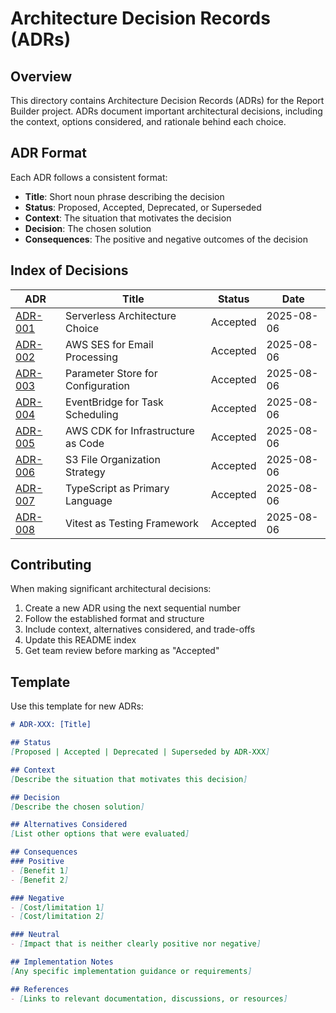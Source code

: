 # Architecture Decision Records (ADRs)

## Overview

This directory contains Architecture Decision Records (ADRs) for the Report Builder project. ADRs document important architectural decisions, including the context, options considered, and rationale behind each choice.

## ADR Format

Each ADR follows a consistent format:

- **Title**: Short noun phrase describing the decision
- **Status**: Proposed, Accepted, Deprecated, or Superseded
- **Context**: The situation that motivates the decision
- **Decision**: The chosen solution
- **Consequences**: The positive and negative outcomes of the decision

## Index of Decisions

| ADR | Title | Status | Date |
|-----|-------|--------|------|
| [ADR-001](./001-serverless-architecture-choice.md) | Serverless Architecture Choice | Accepted | 2025-08-06 |
| [ADR-002](./002-aws-ses-for-email-processing.md) | AWS SES for Email Processing | Accepted | 2025-08-06 |
| [ADR-003](./003-parameter-store-configuration.md) | Parameter Store for Configuration | Accepted | 2025-08-06 |
| [ADR-004](./004-eventbridge-scheduling.md) | EventBridge for Task Scheduling | Accepted | 2025-08-06 |
| [ADR-005](./005-aws-cdk-infrastructure.md) | AWS CDK for Infrastructure as Code | Accepted | 2025-08-06 |
| [ADR-006](./006-s3-file-organization.md) | S3 File Organization Strategy | Accepted | 2025-08-06 |
| [ADR-007](./007-typescript-language-choice.md) | TypeScript as Primary Language | Accepted | 2025-08-06 |
| [ADR-008](./008-vitest-testing-framework.md) | Vitest as Testing Framework | Accepted | 2025-08-06 |

## Contributing

When making significant architectural decisions:

1. Create a new ADR using the next sequential number
2. Follow the established format and structure
3. Include context, alternatives considered, and trade-offs
4. Update this README index
5. Get team review before marking as "Accepted"

## Template

Use this template for new ADRs:

```markdown
# ADR-XXX: [Title]

## Status
[Proposed | Accepted | Deprecated | Superseded by ADR-XXX]

## Context
[Describe the situation that motivates this decision]

## Decision
[Describe the chosen solution]

## Alternatives Considered
[List other options that were evaluated]

## Consequences
### Positive
- [Benefit 1]
- [Benefit 2]

### Negative
- [Cost/limitation 1]
- [Cost/limitation 2]

### Neutral
- [Impact that is neither clearly positive nor negative]

## Implementation Notes
[Any specific implementation guidance or requirements]

## References
- [Links to relevant documentation, discussions, or resources]
``` 
